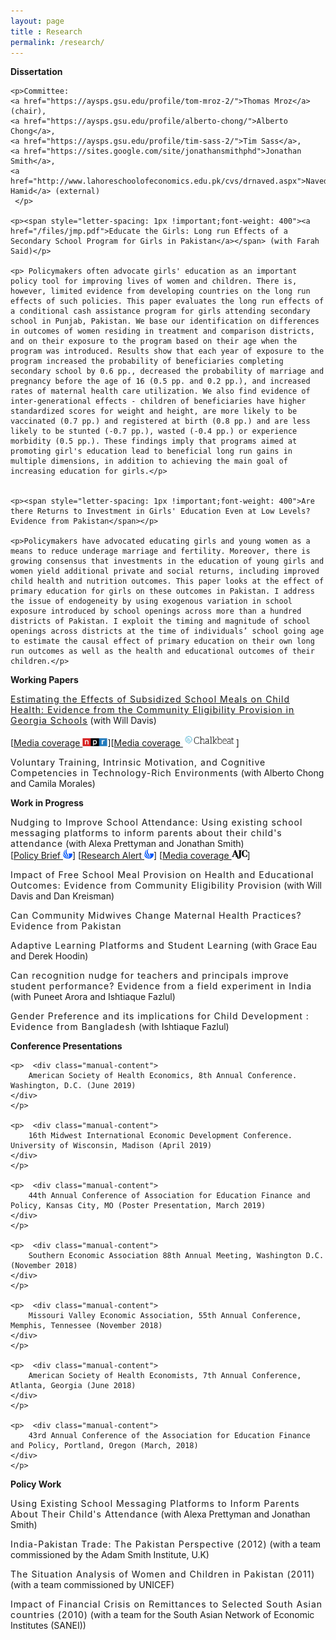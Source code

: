 ```yaml
---
layout: page
title : Research 
permalink: /research/
---
```


<div class="manual-post">
  <div class="manual sectionTitle"><strong>Dissertation</strong><br></div>
<p>  <div class="manual-content">

    <p>Committee: 
	<a href="https://aysps.gsu.edu/profile/tom-mroz-2/">Thomas Mroz</a> (chair),
	<a href="https://aysps.gsu.edu/profile/alberto-chong/">Alberto Chong</a>,
	<a href="https://aysps.gsu.edu/profile/tim-sass-2/">Tim Sass</a>, 
	<a href="https://sites.google.com/site/jonathansmithphd">Jonathan Smith</a>, 
	<a href="http://www.lahoreschoolofeconomics.edu.pk/cvs/drnaved.aspx">Naved Hamid</a> (external)
     </p>

    <p><span style="letter-spacing: 1px !important;font-weight: 400"><a href="/files/jmp.pdf">Educate the Girls: Long run Effects of a Secondary School Program for Girls in Pakistan</a></span> (with Farah Said)</p>

    <p> Policymakers often advocate girls' education as an important policy tool for improving lives of women and children. There is, however, limited evidence from developing countries on the long run effects of such policies. This paper evaluates the long run effects of a conditional cash assistance program for girls attending secondary school in Punjab, Pakistan. We base our identification on differences in outcomes of women residing in treatment and comparison districts, and on their exposure to the program based on their age when the program was introduced. Results show that each year of exposure to the program increased the probability of beneficiaries completing secondary school by 0.6 pp., decreased the probability of marriage and pregnancy before the age of 16 (0.5 pp. and 0.2 pp.), and increased rates of maternal health care utilization. We also find evidence of inter-generational effects - children of beneficiaries have higher standardized scores for weight and height, are more likely to be vaccinated (0.7 pp.) and registered at birth (0.8 pp.) and are less likely to be stunted (-0.7 pp.), wasted (-0.4 pp.) or experience morbidity (0.5 pp.). These findings imply that programs aimed at promoting girl's education lead to beneficial long run gains in multiple dimensions, in addition to achieving the main goal of increasing education for girls.</p>

    
    <p><span style="letter-spacing: 1px !important;font-weight: 400">Are there Returns to Investment in Girls' Education Even at Low Levels? Evidence from Pakistan</span></p>

    <p>Policymakers have advocated educating girls and young women as a means to reduce underage marriage and fertility. Moreover, there is growing consensus that investments in the education of young girls and women yield additional private and social returns, including improved child health and nutrition outcomes. This paper looks at the effect of primary education for girls on these outcomes in Pakistan. I address the issue of endogeneity by using exogenous variation in school exposure introduced by school openings across more than a hundred districts of Pakistan. I exploit the timing and magnitude of school openings across districts at the time of individuals’ school going age to estimate the causal effect of primary education on their own long run outcomes as well as the health and educational outcomes of their children.</p>

</div>
</p>


  <div class="manual sectionTitle"><strong>Working Papers</strong><br></div>

  <p>  <div class="manual-content">
  <span style="letter-spacing: 1px !important;font-weight: 400"><a href="/files/schoolmeals.pdf">Estimating the Effects of Subsidized School Meals on Child Health: Evidence from the Community Eligibility Provision in Georgia Schools</a></span> (with Will Davis)
  <br><p>[<a href="https://kjzz.org/content/639969/arizona-provision-could-result-free-lunches-students">Media coverage <img src="/assets/img/npr.png" width="40"></a>][<a href="https://www.chalkbeat.org/posts/us/2018/05/04/free-school-lunch-for-all-meant-to-reduce-stigma-may-also-keep-students-healthier/">Media coverage <img src="/assets/img/chalkbeat.png" width="85"></a>]</p>
  </div>
  </p>

  <p>  <div class="manual-content">
  <span style="letter-spacing: 1px !important;font-weight: 400">Voluntary Training, Intrinsic Motivation, and Cognitive Competencies in Technology-Rich Environments</span> (with Alberto Chong and Camila Morales)
  </div>
  </p>



  <div class="manual sectionTitle"><strong>Work in Progress</strong><br></div>

  <p>  <div class="manual-content">
  <span style="letter-spacing: 1px !important;font-weight: 400">Nudging to Improve School Attendance: Using existing school messaging platforms to inform parents about their child's attendance</span> (with Alexa Prettyman and Jonathan Smith)
  <br>[<a href="/files/attend-policy-brief.pdf">Policy Brief <img src="/assets/img/gsu-favicon.jpg" width="15"></a>]
   			 [<a href="https://gpl.gsu.edu/publications/decrease-student-absenteeism/">Research Alert <img src="/assets/img/gsu-favicon.jpg" width="15"></a>]
  			 [<a href="https://www.ajc.com/news/local-education/schools-try-electronic-messages-reduce-absenteeism/h5cCMgB27vsZfIwOtNam8J/">Media coverage <img src="/assets/img/ajc.png" width="25"></a>]
  </div>
  </p>

  <p>  <div class="manual-content">
  <p><span style="letter-spacing: 1px !important;font-weight: 400">Impact of Free School Meal Provision on Health and Educational Outcomes: Evidence from Community Eligibility Provision</span> (with Will Davis and Dan Kreisman)</p>
  </div>
  </p>

  <p>  <div class="manual-content">
  <p><span style="letter-spacing: 1px !important;font-weight: 400">Can Community Midwives Change Maternal Health Practices? Evidence from Pakistan</span></p>
  </div>
  </p>

  <p>  <div class="manual-content">
  <p><span style="letter-spacing: 1px !important;font-weight: 400">Adaptive Learning Platforms and Student Learning</span> (with Grace Eau and Derek Hoodin)</p>
  </div>
  </p>

  <p>  <div class="manual-content">
    <p><span style="letter-spacing: 1px !important;font-weight: 400">Can recognition nudge for teachers and principals improve student performance? Evidence from a field experiment in India</span> (with Puneet Arora and Ishtiaque Fazlul)</p>
  </div>
  </p>

  <p>  <div class="manual-content">
      <p><span style="letter-spacing: 1px !important;font-weight: 400">Gender Preference and its implications for Child Development : Evidence from Bangladesh</span> (with Ishtiaque Fazlul)</p>
  </div>
  </p>


  <div class="manual sectionTitle"><strong>Conference Presentations</strong><br></div>

	<p>  <div class="manual-content">
   	    American Society of Health Economics, 8th Annual Conference. Washington, D.C. (June 2019) 
	</div>
	</p>

	<p>  <div class="manual-content">
   		16th Midwest International Economic Development Conference. University of Wisconsin, Madison (April 2019) 
	</div>
	</p>

	<p>  <div class="manual-content">
   		44th Annual Conference of Association for Education Finance and Policy, Kansas City, MO (Poster Presentation, March 2019) 
	</div>
	</p>

	<p>  <div class="manual-content">
   		Southern Economic Association 88th Annual Meeting, Washington D.C. (November 2018)
	</div>
	</p>

	<p>  <div class="manual-content">
   		Missouri Valley Economic Association, 55th Annual Conference, Memphis, Tennessee (November 2018)
	</div>
	</p>

	<p>  <div class="manual-content">
   		American Society of Health Economists, 7th Annual Conference, Atlanta, Georgia (June 2018)
	</div>
	</p>

	<p>  <div class="manual-content">
   		43rd Annual Conference of the Association for Education Finance and Policy, Portland, Oregon (March, 2018)
	</div>
	</p>


  <div class="manual sectionTitle"><strong>Policy Work</strong><br></div>
  <p>  <div class="manual-content">
  <p><span style="letter-spacing: 1px !important;font-weight: 400">Using Existing School Messaging Platforms to Inform Parents About Their Child's Attendance</span> (with Alexa Prettyman and Jonathan Smith)</p>
  </div>
  </p>

  <p>  <div class="manual-content">
  <p><span style="letter-spacing: 1px !important;font-weight: 400">India-Pakistan Trade: The Pakistan Perspective (2012)</span> (with a team commissioned by the Adam Smith Institute, U.K)</p>
  </div>
  </p>

  <p>  <div class="manual-content">
  <p><span style="letter-spacing: 1px !important;font-weight: 400">The Situation Analysis of Women and Children in Pakistan (2011)</span> (with a team commissioned by UNICEF)</p>
  </div>
  </p>

  <p>  <div class="manual-content">
  <p><span style="letter-spacing: 1px !important;font-weight: 400">Impact of Financial Crisis on Remittances to Selected South Asian countries (2010)</span> (with a team for the South Asian Network of Economic Institutes (SANEI))</p>
  </div>
  </p>

</div>

